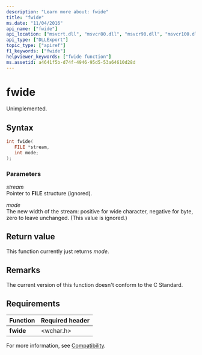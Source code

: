 ```yaml
---
description: "Learn more about: fwide"
title: "fwide"
ms.date: "11/04/2016"
api_name: ["fwide"]
api_location: ["msvcrt.dll", "msvcr80.dll", "msvcr90.dll", "msvcr100.dll", "msvcr100_clr0400.dll", "msvcr110.dll", "msvcr110_clr0400.dll", "msvcr120.dll", "msvcr120_clr0400.dll", "ucrtbase.dll"]
api_type: ["DLLExport"]
topic_type: ["apiref"]
f1_keywords: ["fwide"]
helpviewer_keywords: ["fwide function"]
ms.assetid: a4641f5b-d74f-4946-95d5-53a64610d28d
---
```

# fwide

Unimplemented.

## Syntax

```C
int fwide(
   FILE *stream,
   int mode;
);
```

### Parameters

*stream*<br/>
Pointer to **FILE** structure (ignored).

*mode*<br/>
The new width of the stream: positive for wide character, negative for byte, zero to leave unchanged. (This value is ignored.)

## Return value

This function currently just returns *mode*.

## Remarks

The current version of this function doesn't conform to the C Standard.

## Requirements

|Function|Required header|
|--------------|---------------------|
|**fwide**|\<wchar.h>|

For more information, see [Compatibility](../compatibility.md).
